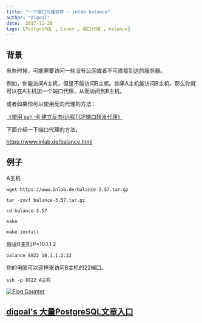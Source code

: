 ```yaml
---
title: "一个端口代理软件 - inlab balance"
author: "digoal"
date:  2017-11-28
tags: [PostgreSQL , Linux , 端口代理 , balance]
---
```

## 背景          
有些时候，可能需要访问一些没有公网或者不可直接到达的服务器。  
  
例如，你能访问A主机，但是不能访问B主机。如果A主机能访问B主机，那么你就可以在A主机加一个端口代理，从而访问到B主机。  
  
或者如果你可以使用反向代理的方法：  
  
[《使用 ssh -R 建立反向/远程TCP端口转发代理》](../201406/20140614_01.md)    
  
下面介绍一下端口代理的方法。  
  
https://www.inlab.de/balance.html  
  
## 例子  
A主机  
  
```  
wget https://www.inlab.de/balance-3.57.tar.gz  
  
tar -zxvf balance-3.57.tar.gz  
  
cd balance-3.57  
  
make  
  
make install  
```  
  
假设B主机IP=10.1.1.2  
  
```  
balance 8822 10.1.1.2:22  
```  
  
你的电脑可以这样来访问B主机的22端口。  
  
```  
ssh -p 8822 A主机  
```  
    
  
<a rel="nofollow" href="http://info.flagcounter.com/h9V1"  ><img src="http://s03.flagcounter.com/count/h9V1/bg_FFFFFF/txt_000000/border_CCCCCC/columns_2/maxflags_12/viewers_0/labels_0/pageviews_0/flags_0/"  alt="Flag Counter"  border="0"  ></a>  
  
  
  
  
  
  
## [digoal's 大量PostgreSQL文章入口](https://github.com/digoal/blog/blob/master/README.md "22709685feb7cab07d30f30387f0a9ae")
  
